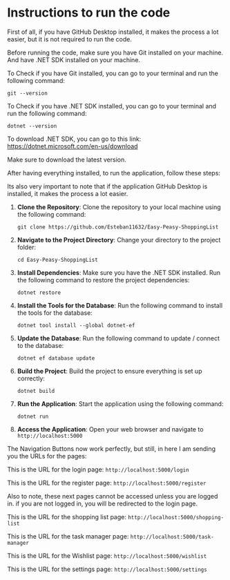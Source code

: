 # Instructions to run the code

First of all, if you have GitHub Desktop installed, it makes the process a lot easier, but it is not required to run the code.

Before running the code, make sure you have Git installed on your machine. And have .NET SDK installed on your machine.

To Check if you have Git installed, you can go to your terminal and run the following command:

```
git --version
```

To Check if you have .NET SDK installed, you can go to your terminal and run the following command:

```
dotnet --version
```

To download .NET SDK, you can go to this link: https://dotnet.microsoft.com/en-us/download

Make sure to download the latest version.

After having everything installed, to run the application, follow these steps:

Its also very important to note that if the application GitHub Desktop is installed, it makes the process a lot easier.

1. **Clone the Repository**:
   Clone the repository to your local machine using the following command:

   ```
   git clone https://github.com/Esteban11632/Easy-Peasy-ShoppingList
   ```

2. **Navigate to the Project Directory**:
   Change your directory to the project folder:

   ```
   cd Easy-Peasy-ShoppingList
   ```

3. **Install Dependencies**:
   Make sure you have the .NET SDK installed. Run the following command to restore the project dependencies:

   ```
   dotnet restore
   ```

4. **Install the Tools for the Database**:
   Run the following command to install the tools for the database:

   ```
   dotnet tool install --global dotnet-ef
   ```

5. **Update the Database**:
   Run the following command to update / connect to the database:

   ```
   dotnet ef database update
   ```

6. **Build the Project**:
   Build the project to ensure everything is set up correctly:

   ```
   dotnet build
   ```

7. **Run the Application**:
   Start the application using the following command:

   ```
   dotnet run
   ```

8. **Access the Application**:
   Open your web browser and navigate to `http://localhost:5000`

The Navigation Buttons now work perfectly, but still, in here I am sending you the URLs for the pages:

This is the URL for the login page: `http://localhost:5000/login`

This is the URL for the register page: `http://localhost:5000/register`

Also to note, these next pages cannot be accessed unless you are logged in. if you are not logged in, you will be redirected to the login page.

This is the URL for the shopping list page: `http://localhost:5000/shopping-list`

This is the URL for the task manager page: `http://localhost:5000/task-manager`

This is the URL for the Wishlist page: `http://localhost:5000/wishlist`

This is the URL for the settings page: `http://localhost:5000/settings`
